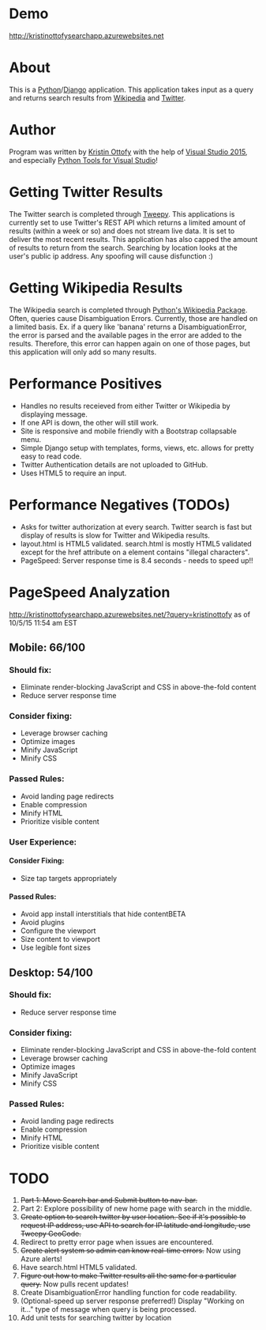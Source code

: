 # Demo
http://kristinottofysearchapp.azurewebsites.net

# About
This is a [Python](https://www.python.org/)/[Django](https://www.djangoproject.com/) application.
This application takes input as a query and returns search results from [Wikipedia](https://www.wikipedia.org/) 
and [Twitter](https://twitter.com/). 

# Author
Program was written by [Kristin Ottofy](http://kristinottofy.com) with the help of [Visual Studio 2015](https://www.visualstudio.com/),
and especially [Python Tools for Visual Studio](http://microsoft.github.io/PTVS/)!

# Getting Twitter Results
The Twitter search is completed through [Tweepy](http://tweepy.readthedocs.org/en/v3.4.0/). This applications is
currently set to use Twitter's REST API which returns a limited amount of results (within a week or so) and does not stream
live data. It is set to deliver the most recent results. This application has also capped the amount of results to return from the search.
Searching by location looks at the user's public ip address. Any spoofing will cause disfunction :)

# Getting Wikipedia Results
The Wikipedia search is completed through [Python's Wikipedia Package](https://pypi.python.org/pypi/wikipedia/).
Often, queries cause Disambiguation Errors. Currently, those are handled on a limited basis. Ex. if a query like 'banana'
returns a DisambiguationError, the error is parsed and the available pages in the error are added to the results. Therefore,
this error can happen again on one of those pages, but this application will only add so many results.

# Performance Positives
- Handles no results receieved from either Twitter or Wikipedia by displaying message.
- If one API is down, the other will still work.
- Site is responsive and mobile friendly with a Bootstrap collapsable menu.
- Simple Django setup with templates, forms, views, etc. allows for pretty easy to read code.
- Twitter Authentication details are not uploaded to GitHub.
- Uses HTML5 to require an input.

# Performance Negatives (TODOs)
- Asks for twitter authorization at every search. Twitter search is fast but display of results is slow for Twitter and Wikipedia results.
- layout.html is HTML5 validated. search.html is mostly HTML5 validated except for the href attribute on a element contains "illegal characters".
- PageSpeed: Server response time is 8.4 seconds - needs to speed up!!

# PageSpeed Analyzation
http://kristinottofysearchapp.azurewebsites.net/?query=kristinottofy
as of 10/5/15 11:54 am EST
## Mobile: 66/100
### Should fix:
- Eliminate render-blocking JavaScript and CSS in above-the-fold content
- Reduce server response time

### Consider fixing:
- Leverage browser caching
- Optimize images
- Minify JavaScript
- Minify CSS

### Passed Rules:
- Avoid landing page redirects
- Enable compression
- Minify HTML
- Prioritize visible content

### User Experience:

#### Consider Fixing:
- Size tap targets appropriately

#### Passed Rules:
- Avoid app install interstitials that hide contentBETA
- Avoid plugins
- Configure the viewport
- Size content to viewport
- Use legible font sizes

## Desktop: 54/100

### Should fix:
- Reduce server response time

### Consider fixing:
- Eliminate render-blocking JavaScript and CSS in above-the-fold content
- Leverage browser caching
- Optimize images
- Minify JavaScript
- Minify CSS

### Passed Rules:
- Avoid landing page redirects
- Enable compression
- Minify HTML
- Prioritize visible content

# TODO
1. ~~Part 1: Move Search bar and Submit button to nav-bar.~~ 
1. Part 2: Explore possibility of new home page with search in the middle.
2. ~~Create option to search twitter by user location. See if it's possible to request IP address, use API to search for IP latitude and longitude, use Tweepy GeoCode.~~
3. Redirect to pretty error page when issues are encountered.
4. ~~Create alert system so admin can know real-time errors.~~ Now using Azure alerts!
5. Have search.html HTML5 validated.
6. ~~Figure out how to make Twitter results all the same for a particular query.~~ Now pulls recent updates!
7. Create DisambiguationError handling function for code readability. 
8. (Optional-speed up server response preferred!) Display "Working on it..." type of message when query is being processed.
9. Add unit tests for searching twitter by location